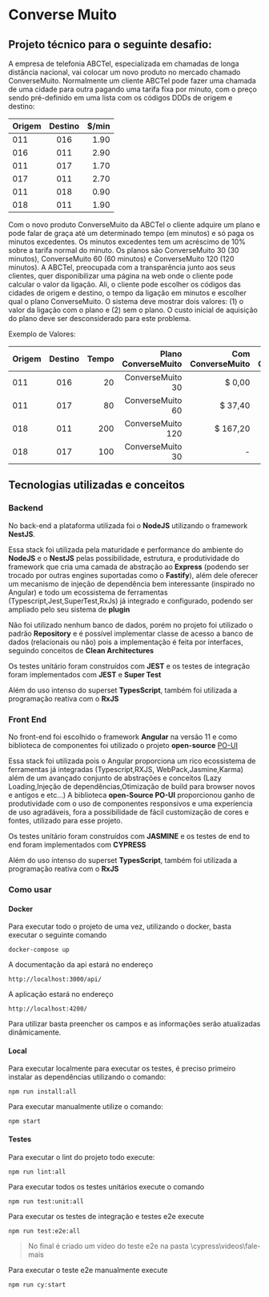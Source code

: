 # **Converse Muito**

## Projeto técnico para o seguinte desafio:

A empresa de telefonia ABCTel, especializada em chamadas de longa distância nacional, vai colocar um novo produto no mercado chamado ConverseMuito.
Normalmente um cliente ABCTel pode fazer uma chamada de uma cidade para outra pagando uma tarifa fixa por minuto, com o preço sendo pré-definido em uma lista com os códigos DDDs de origem e destino:

| Origem | Destino | $/min |
| ------ | :-----: | ----: |
| 011    |   016   |  1.90 |
| 016    |   011   |  2.90 |
| 011    |   017   |  1.70 |
| 017    |   011   |  2.70 |
| 011    |   018   |  0.90 |
| 018    |   011   |  1.90 |

Com o novo produto ConverseMuito da ABCTel o cliente adquire um plano e pode falar de graça até um determinado tempo (em minutos) e só paga os minutos excedentes. Os minutos excedentes tem um acréscimo de 10% sobre a tarifa normal do minuto. Os planos são ConverseMuito 30 (30 minutos), ConverseMuito 60 (60 minutos) e ConverseMuito 120 (120 minutos).
A ABCTel, preocupada com a transparência junto aos seus clientes, quer disponibilizar uma página na web onde o cliente pode calcular o valor da ligação. Ali, o cliente pode escolher os códigos das cidades de origem e destino, o tempo da ligação em minutos e escolher qual o plano ConverseMuito. O sistema deve mostrar dois valores: (1) o valor da ligação com o plano e (2) sem o plano. O custo inicial de aquisição do plano deve ser desconsiderado para este problema.

Exemplo de Valores:

| Origem | Destino | Tempo | Plano ConverseMuito | Com ConverseMuito | Sem ConverseMuito |
| ------ | :-----: | ----: | ------------------: | ----------------: | ----------------: |
| 011    |   016   |    20 |    ConverseMuito 30 |            $ 0,00 |           $ 38,00 |
| 011    |   017   |    80 |    ConverseMuito 60 |           $ 37,40 |          $ 136,00 |
| 018    |   011   |   200 |   ConverseMuito 120 |          $ 167,20 |          $ 380,00 |
| 018    |   017   |   100 |    ConverseMuito 30 |                 - |                 - |

## Tecnologias utilizadas e conceitos

### Backend

No back-end a plataforma utilizada foi o **NodeJS** utilizando o framework **NestJS**.

Essa stack foi utilizada pela maturidade e performance do ambiente do **NodeJS** e
o **NestJS** pelas possibilidade, estrutura, e produtividade do framework que cria uma camada de abstração
ao **Express** (podendo ser trocado por outras engines suportadas como o **Fastify**), além dele oferecer um mecanismo
de injeção de dependência bem interessante (inspirado no Angular) e todo um ecossistema de ferramentas (Typescript,Jest,SuperTest,RxJs) já integrado e configurado, podendo ser ampliado pelo seu sistema de **plugin**

Não foi utilizado nenhum banco de dados, porém no projeto foi utilizado o padrão **Repository** e é possível implementar
classe de acesso a banco de dados (relacionais ou não) pois a implementação é feita por interfaces, seguindo conceitos
de **Clean Architectures**

Os testes unitário foram construídos com **JEST** e os testes de integração foram implementados com **JEST** e **Super Test**

Além do uso intenso do superset **TypesScript**, também foi utilizada a programação reativa com o **RxJS**

### Front End

No front-end foi escolhido o framework **Angular** na versão 11 e como biblioteca de componentes foi utilizado o projeto
**open-source** [PO-UI](https://po-ui.io/)

Essa stack foi utilizada pois o Angular proporciona um rico ecossistema de ferramentas já integradas (Typescript,RXJS, WebPack,Jasmine,Karma) além de um avançado conjunto de abstrações e conceitos (Lazy Loading,Injeção de dependências,Otimização de build para browser novos e antigos e etc...)
A biblioteca **open-Source PO-UI** proporcionou ganho de produtividade com o uso de componentes responsivos e uma experíencia de uso agradáveis, fora a possibilidade de fácil customização de cores e fontes, utilizado para esse projeto.

Os testes unitário foram construídos com **JASMINE** e os testes de end to end foram implementados com **CYPRESS**

Além do uso intenso do superset **TypesScript**, também foi utilizada a programação reativa com o **RxJS**

### Como usar

#### Docker

Para executar todo o projeto de uma vez, utilizando o docker, basta executar o seguinte comando

```
docker-compose up
```

A documentação da api estará no endereço

```
http://localhost:3000/api/
```

A aplicação estará no endereço

```
http://localhost:4200/
```

Para utilizar basta preencher os campos e as informações serão atualizadas dinâmicamente.

#### Local

Para executar localmente para executar os testes, é preciso primeiro instalar as dependências utilizando o comando:

```
npm run install:all
```

Para executar manualmente utilize o comando:

```
npm start
```

#### Testes

Para executar o lint do projeto todo execute:

```
npm run lint:all
```

Para executar todos os testes unitários execute o comando

```
npm run test:unit:all
```

Para executar os testes de integração e testes e2e execute

```
npm run test:e2e:all
```

> No final é criado um vídeo do teste e2e na pasta \cypress\videos\fale-mais

Para executar o teste e2e manualmente execute

```
npm run cy:start
```

